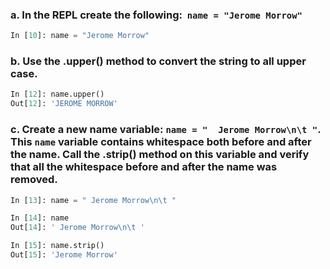### a. In the REPL create the following:  `name = "Jerome Morrow"`

```python
In [10]: name = "Jerome Morrow"
```

### b. Use the .upper() method to convert the string to all upper case.

```python
In [12]: name.upper()
Out[12]: 'JEROME MORROW'
```

### c. Create a new name variable: `name = "  Jerome Morrow\n\t "`. This `name` variable contains whitespace both before and after the name. Call the .strip() method on this variable and verify that all the whitespace before and after the name was removed.

```python
In [13]: name = " Jerome Morrow\n\t "

In [14]: name
Out[14]: ' Jerome Morrow\n\t '

In [15]: name.strip()
Out[15]: 'Jerome Morrow'
```


